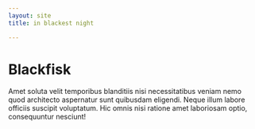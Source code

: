 ```yaml
---
layout: site
title: in blackest night

---
```


<h1>Blackfisk</h1>

<p>
  Amet soluta velit temporibus blanditiis nisi necessitatibus veniam nemo quod architecto aspernatur sunt quibusdam eligendi. Neque illum labore officiis suscipit voluptatum. Hic omnis nisi ratione amet laboriosam optio, consequuntur nesciunt!
</p>
